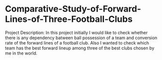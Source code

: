 # Comparative-Study-of-Forward-Lines-of-Three-Football-Clubs

Project Description:
In this project initially I would like to check whether there is any dependency batween ball possession of a team and conversion rate of the forward lines of a football club. Also I wanted to check which team has the best forward lineup among three of the best clubs chosen by me in the world.
